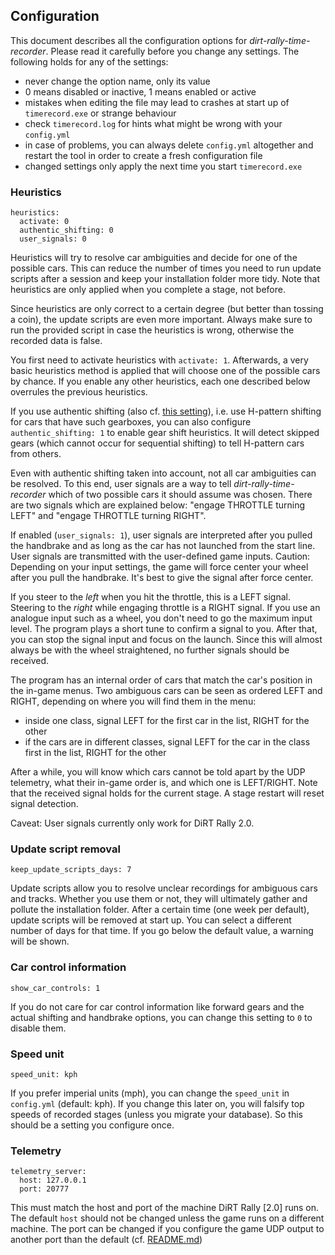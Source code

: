 ## Configuration

This document describes all the configuration options for *dirt-rally-time-recorder*. Please read it carefully 
before you change any settings. The following holds for any of the settings:
- never change the option name, only its value
- 0 means disabled or inactive, 1 means enabled or active
- mistakes when editing the file may lead to crashes at start up of `timerecord.exe` or strange behaviour
- check `timerecord.log` for hints what might be wrong with your `config.yml`
- in case of problems, you can always delete `config.yml` altogether and restart the tool in order to 
create a fresh configuration file
- changed settings only apply the next time you start `timerecord.exe`

### Heuristics
```
heuristics:
  activate: 0
  authentic_shifting: 0
  user_signals: 0
```

Heuristics will try to resolve car ambiguities and decide for one of the possible cars. This can reduce the number of times you need to run update scripts after a session and keep your installation folder more tidy. Note that heuristics are only applied when you complete a stage, not before.

Since heuristics are only correct to a certain degree (but better than tossing a coin), the update scripts are even more important. Always make sure to run the provided script in case the heuristics is wrong, otherwise the recorded data is false.  

You first need to activate heuristics with `activate: 1`. Afterwards, a very basic heuristics method is applied that will choose one of the possible cars by chance. If you enable any other heuristics, each one described below overrules the previous heuristics.

If you use authentic shifting (also cf. [this setting](#car-control-information)), i.e. use H-pattern shifting for cars that have such gearboxes, you can also configure `authentic_shifting: 1` to enable gear shift heuristics. It will detect skipped gears (which cannot occur for sequential shifting) to tell H-pattern cars from others.  

Even with authentic shifting taken into account, not all car ambiguities can be resolved. To this end, user signals are a way to tell *dirt-rally-time-recorder* which of two possible cars it should assume was chosen. There are two signals which are explained below: "engage THROTTLE turning LEFT" and "engage THROTTLE turning RIGHT". 

If enabled (`user_signals: 1`), user signals are interpreted after you pulled the handbrake and as long as the car has not launched from the start line. User signals are transmitted with the user-defined game inputs. Caution: Depending on your input settings, the game will force center your wheel after you pull the handbrake. It's best to give the signal after force center.  

If you steer to the *left* when you hit the throttle, this is a LEFT signal. Steering to the *right* while engaging throttle is a RIGHT signal. If you use an analogue input such as a wheel, you don't need to go the maximum input level. The program plays a short tune to confirm a signal to you. After that, you can stop the signal input and focus on the launch. Since this will almost always be with the wheel straightened, no further signals should be received.  

The program has an internal order of cars that match the car's position in the in-game menus. Two ambiguous cars can be seen as ordered LEFT and RIGHT, depending on where you will find them in the menu:
- inside one class, signal LEFT for the first car in the list, RIGHT for the other
- if the cars are in different classes, signal LEFT for the car in the class first in the list, RIGHT for the other

After a while, you will know which cars cannot be told apart by the UDP telemetry, what their in-game order is, and which one is LEFT/RIGHT. Note that the received signal holds for the current stage. A stage restart will reset signal detection.

Caveat: User signals currently only work for DiRT Rally 2.0.

### Update script removal
`keep_update_scripts_days: 7`

Update scripts allow you to resolve unclear recordings for ambiguous cars and tracks. Whether you use them or not, they will ultimately gather and pollute the installation folder. After a certain time (one week per default), update scripts will be removed at start up. You can select a different number of days for that time. If you go below the default value, a warning will be shown.

### Car control information
`show_car_controls: 1`

If you do not care for car control information like forward gears and the actual shifting and handbrake options, you can change this setting to `0` to disable them.

### Speed unit
`speed_unit: kph`

If you prefer imperial units (mph), you can change the `speed_unit` in `config.yml` (default: kph). 
If you change this later on, you will falsify top speeds of recorded stages (unless you migrate your database).
So this should be a setting you configure once.  

### Telemetry 
```
telemetry_server:
  host: 127.0.0.1
  port: 20777
```

This must match the host and port of the machine DiRT Rally [2.0] runs on.  
The default `host` should not be changed unless the game runs on a different machine. The port can be changed if you configure the game UDP output to another port than the default (cf. [README.md](../README.md#configuration))

 
